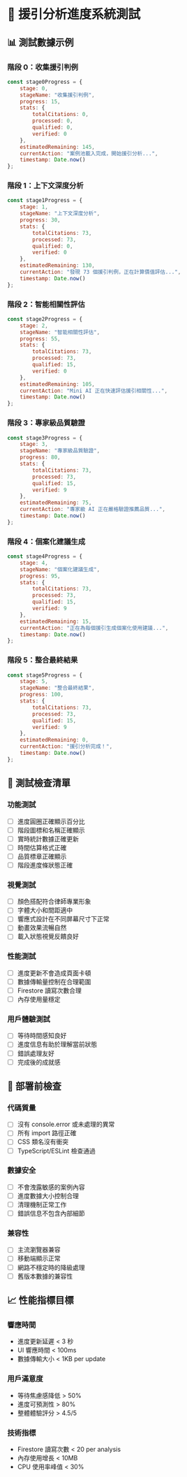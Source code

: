 # 🧪 援引分析進度系統測試

## 📊 **測試數據示例**

### **階段 0：收集援引判例**
```javascript
const stage0Progress = {
    stage: 0,
    stageName: "收集援引判例",
    progress: 15,
    stats: {
        totalCitations: 0,
        processed: 0,
        qualified: 0,
        verified: 0
    },
    estimatedRemaining: 145,
    currentAction: "案例池載入完成，開始援引分析...",
    timestamp: Date.now()
};
```

### **階段 1：上下文深度分析**
```javascript
const stage1Progress = {
    stage: 1,
    stageName: "上下文深度分析",
    progress: 30,
    stats: {
        totalCitations: 73,
        processed: 73,
        qualified: 0,
        verified: 0
    },
    estimatedRemaining: 130,
    currentAction: "發現 73 個援引判例，正在計算價值評估...",
    timestamp: Date.now()
};
```

### **階段 2：智能相關性評估**
```javascript
const stage2Progress = {
    stage: 2,
    stageName: "智能相關性評估",
    progress: 55,
    stats: {
        totalCitations: 73,
        processed: 73,
        qualified: 15,
        verified: 0
    },
    estimatedRemaining: 105,
    currentAction: "Mini AI 正在快速評估援引相關性...",
    timestamp: Date.now()
};
```

### **階段 3：專家級品質驗證**
```javascript
const stage3Progress = {
    stage: 3,
    stageName: "專家級品質驗證",
    progress: 80,
    stats: {
        totalCitations: 73,
        processed: 73,
        qualified: 15,
        verified: 9
    },
    estimatedRemaining: 75,
    currentAction: "專家級 AI 正在嚴格驗證推薦品質...",
    timestamp: Date.now()
};
```

### **階段 4：個案化建議生成**
```javascript
const stage4Progress = {
    stage: 4,
    stageName: "個案化建議生成",
    progress: 95,
    stats: {
        totalCitations: 73,
        processed: 73,
        qualified: 15,
        verified: 9
    },
    estimatedRemaining: 15,
    currentAction: "正在為每個援引生成個案化使用建議...",
    timestamp: Date.now()
};
```

### **階段 5：整合最終結果**
```javascript
const stage5Progress = {
    stage: 5,
    stageName: "整合最終結果",
    progress: 100,
    stats: {
        totalCitations: 73,
        processed: 73,
        qualified: 15,
        verified: 9
    },
    estimatedRemaining: 0,
    currentAction: "援引分析完成！",
    timestamp: Date.now()
};
```

## 🎯 **測試檢查清單**

### **功能測試**
- [ ] 進度圓圈正確顯示百分比
- [ ] 階段圖標和名稱正確顯示
- [ ] 實時統計數據正確更新
- [ ] 時間估算格式正確
- [ ] 品質標章正確顯示
- [ ] 階段進度條狀態正確

### **視覺測試**
- [ ] 顏色搭配符合律師專業形象
- [ ] 字體大小和間距適中
- [ ] 響應式設計在不同屏幕尺寸下正常
- [ ] 動畫效果流暢自然
- [ ] 載入狀態視覺反饋良好

### **性能測試**
- [ ] 進度更新不會造成頁面卡頓
- [ ] 數據傳輸量控制在合理範圍
- [ ] Firestore 讀寫次數合理
- [ ] 內存使用量穩定

### **用戶體驗測試**
- [ ] 等待時間感知良好
- [ ] 進度信息有助於理解當前狀態
- [ ] 錯誤處理友好
- [ ] 完成後的成就感

## 🚀 **部署前檢查**

### **代碼質量**
- [ ] 沒有 console.error 或未處理的異常
- [ ] 所有 import 路徑正確
- [ ] CSS 類名沒有衝突
- [ ] TypeScript/ESLint 檢查通過

### **數據安全**
- [ ] 不會洩露敏感的案例內容
- [ ] 進度數據大小控制合理
- [ ] 清理機制正常工作
- [ ] 錯誤信息不包含內部細節

### **兼容性**
- [ ] 主流瀏覽器兼容
- [ ] 移動端顯示正常
- [ ] 網路不穩定時的降級處理
- [ ] 舊版本數據的兼容性

## 📈 **性能指標目標**

### **響應時間**
- 進度更新延遲 < 3 秒
- UI 響應時間 < 100ms
- 數據傳輸大小 < 1KB per update

### **用戶滿意度**
- 等待焦慮感降低 > 50%
- 進度可預測性 > 80%
- 整體體驗評分 > 4.5/5

### **技術指標**
- Firestore 讀寫次數 < 20 per analysis
- 內存使用增長 < 10MB
- CPU 使用率峰值 < 30%
